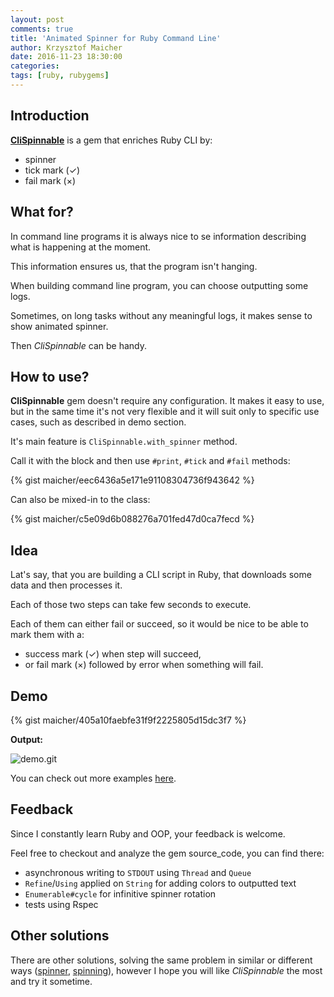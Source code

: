 ```yaml
---
layout: post
comments: true
title: 'Animated Spinner for Ruby Command Line'
author: Krzysztof Maicher
date: 2016-11-23 18:30:00
categories:
tags: [ruby, rubygems]
---
```


## Introduction

[__CliSpinnable__](https://github.com/maicher/cli_spinnable) is a gem that enriches Ruby CLI by:

- spinner
- tick mark (&#10003;)
- fail mark (&#215;)

## What for?

In command line programs it is always nice to se information describing what is happening at the moment.

This information ensures us, that the program isn't hanging.

When building command line program, you can choose outputting some logs.

Sometimes, on long tasks without any meaningful logs, it makes sense to show animated spinner.

Then _CliSpinnable_ can be handy.

## How to use?

__CliSpinnable__ gem doesn't require any configuration.
It makes it easy to use, but in the same time it's not very flexible and it will suit only to specific use cases, such as described in demo section.

It's main feature is `CliSpinnable.with_spinner` method.

Call it with the block and then use `#print`, `#tick` and `#fail` methods: 

{% gist maicher/eec6436a5e171e91108304736f943642 %}

Can also be mixed-in to the class:

{% gist maicher/c5e09d6b088276a701fed47d0ca7fecd %}

## Idea

Lat's say, that you are building a CLI script in Ruby, that downloads some data and then processes it.

Each of those two steps can take few seconds to execute. 

Each of them can either fail or succeed, so it would be nice to be able to mark them with a: 

 - success mark (&#10003;) when step will succeed, 
 - or fail mark (&#215;) followed by error when something will fail.

## Demo

{% gist maicher/405a10faebfe31f9f2225805d15dc3f7 %}

__Output:__

![demo.git](https://raw.githubusercontent.com/maicher/cli_spinnable/master/examples/demo.gif)

You can check out more examples [here](https://github.com/maicher/cli_spinnable/tree/master/examples).

## Feedback

Since I constantly learn Ruby and OOP, your feedback is welcome.

Feel free to checkout and analyze the gem source_code, you can find there:

- asynchronous writing to `STDOUT` using `Thread` and `Queue`
- `Refine`/`Using` applied on `String` for adding colors to outputted text
- `Enumerable#cycle` for infinitive spinner rotation
- tests using Rspec

## Other solutions

There are other solutions, solving the same problem in similar or different ways 
([spinner](https://rubygems.org/search?utf8=%E2%9C%93&query=spinner), [spinning](https://rubygems.org/search?utf8=%E2%9C%93&query=spinning)),
however I hope you will like _CliSpinnable_ the most and try it sometime.
